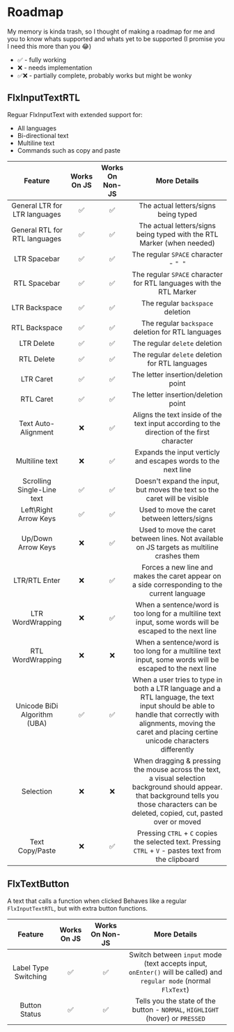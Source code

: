 # Roadmap

My memory is kinda trash, so I thought of making a roadmap for me and you to know whats supported and whats yet to be 
supported (I promise you I need this more than you 😂)

 - ✅ - fully working
 - ❌ - needs implementation
 - ✅❌ - partially complete, probably works but might be wonky


## **FlxInputTextRTL**

Reguar FlxInputText with extended support for:
 - All languages
 - Bi-directional text
 - Multiline text
 - Commands such as copy and paste

| Feature |  Works On JS  | Works On Non-JS | More Details |
|  :---:  |      :---:    |       :---:     |    :---:     |
| General LTR for LTR languages | ✅ | ✅ | The actual letters/signs being typed|
| General RTL for RTL languages | ✅ | ✅ | The actual letters/signs being typed with the RTL Marker (when needed)|
| LTR Spacebar                  | ✅ | ✅ | The regular `SPACE` character - `" "`|
| RTL Spacebar                  | ✅ | ✅ | The regular `SPACE` character for RTL languages with the RTL Marker|
| LTR Backspace                 | ✅ | ✅ | The regular `backspace` deletion|
| RTL Backspace                 | ✅ | ✅ | The regular `backspace` deletion for RTL languages|
| LTR Delete                    | ✅ | ✅ | The regular `delete` deletion|
| RTL Delete                    | ✅ | ✅ | The regular `delete` deletion for RTL languages|
| LTR Caret                     | ✅ | ✅ | The letter insertion/deletion point|
| RTL Caret                     | ✅ | ✅ | The letter insertion/deletion point|
| Text Auto-Alignment           | ❌ | ✅ | Aligns the text inside of the text input according to the direction of the first character|
| Multiline text                | ❌ | ✅ | Expands the input verticly and escapes words to the next line|
| Scrolling Single-Line text    | ✅ | ✅ | Doesn't expand the input, but moves the text so the caret will be visible|
| Left\Right Arrow Keys         | ✅ | ✅ | Used to move the caret between letters/signs|
| Up/Down Arrow Keys            | ❌ | ✅ | Used to move the caret between lines. Not available on JS targets as multiline crashes them|
| LTR/RTL Enter                 | ❌ | ✅ | Forces a new line and makes the caret appear on a side corresponding to the current language|
| LTR WordWrapping              | ❌ | ✅ | When a sentence/word is too long for a multiline text input, some words will be escaped to the next line|
| RTL WordWrapping              | ❌ | ❌ | When a sentence/word is too long for a multiline text input, some words will be escaped to the next line|
| Unicode BiDi Algorithm (UBA)  | ✅ | ✅ | When a user tries to type in both a LTR language and a RTL language, the text input should be able to handle that correctly with alignments, moving the caret and placing certine unicode characters differently|
| Selection                     | ❌ | ❌ | When dragging & pressing the mouse across the text, a visual selection background should appear. that background tells you those characters can be deleted, copied, cut, pasted over or moved|
| Text Copy/Paste               | ❌ | ✅ | Pressing `CTRL` + `C` copies the selected text. Pressing `CTRL` + `V` - pastes text from the clipboard|

## **FlxTextButton**

A text that calls a function when clicked
Behaves like a regular `FlxInputTextRTL`, but
with extra button functions.

| Feature |  Works On JS  | Works On Non-JS | More Details |
|  :---:  |      :---:    |       :---:     |    :---:     |
| Label Type Switching  | ✅ | ✅ | Switch between `input` mode (text accepts input, `onEnter()` will be called) and `regular mode` (normal `FlxText`) |
| Button Status         | ✅ | ✅ | Tells you the state of the button - `NORMAL`, `HIGHLIGHT` (hover) or `PRESSED` |



